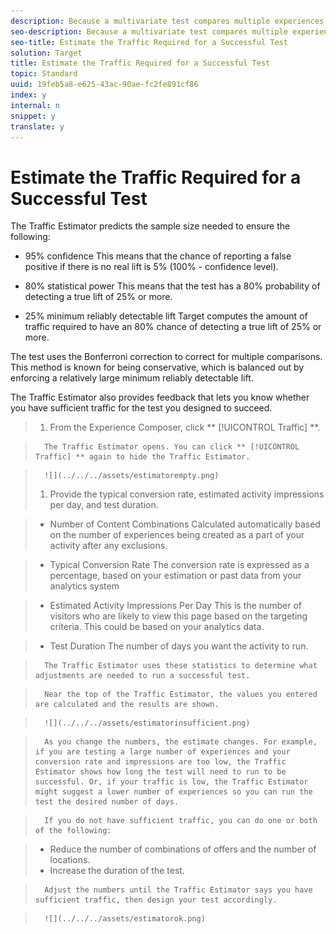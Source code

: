 ```yaml
---
description: Because a multivariate test compares multiple experiences, it is important to know how much traffic is required to provide meaningful results. The Traffic Estimator uses statistics about your page and the number of experiences being tested to estimate the amount of traffic and the test duration needed to make the test successful.
seo-description: Because a multivariate test compares multiple experiences, it is important to know how much traffic is required to provide meaningful results. The Traffic Estimator uses statistics about your page and the number of experiences being tested to estimate the amount of traffic and the test duration needed to make the test successful.
seo-title: Estimate the Traffic Required for a Successful Test
solution: Target
title: Estimate the Traffic Required for a Successful Test
topic: Standard
uuid: 19feb5a8-e625-43ac-90ae-fc2fe891cf86
index: y
internal: n
snippet: y
translate: y
---
```


# Estimate the Traffic Required for a Successful Test

The Traffic Estimator predicts the sample size needed to ensure the following: 


* 95% confidence This means that the chance of reporting a false positive if there is no real lift is 5% (100% - confidence level). 

* 80% statistical power This means that the test has a 80% probability of detecting a true lift of 25% or more. 

* 25% minimum reliably detectable lift Target computes the amount of traffic required to have an 80% chance of detecting a true lift of 25% or more. 



The test uses the Bonferroni correction to correct for multiple comparisons. This method is known for being conservative, which is balanced out by enforcing a relatively large minimum reliably detectable lift. 

The Traffic Estimator also provides feedback that lets you know whether you have sufficient traffic for the test you designed to succeed. 

>1. From the Experience Composer, click ** [!UICONTROL  Traffic] **.

>       The Traffic Estimator opens. You can click ** [!UICONTROL  Traffic] ** again to hide the Traffic Estimator. 

>       ![](../../../assets/estimatorempty.png) 
>1. Provide the typical conversion rate, estimated activity impressions per day, and test duration.

>    
>    * Number of Content Combinations Calculated automatically based on the number of experiences being created as a part of your activity after any exclusions. 

>    * Typical Conversion Rate The conversion rate is expressed as a percentage, based on your estimation or past data from your analytics system 

>    * Estimated Activity Impressions Per Day This is the number of visitors who are likely to view this page based on the targeting criteria. This could be based on your analytics data. 

>    * Test Duration The number of days you want the activity to run. 



>       The Traffic Estimator uses these statistics to determine what adjustments are needed to run a successful test. 

>       Near the top of the Traffic Estimator, the values you entered are calculated and the results are shown. 

>       ![](../../../assets/estimatorinsufficient.png) 

>       As you change the numbers, the estimate changes. For example, if you are testing a large number of experiences and your conversion rate and impressions are too low, the Traffic Estimator shows how long the test will need to run to be successful. Or, if your traffic is low, the Traffic Estimator might suggest a lower number of experiences so you can run the test the desired number of days. 

>       If you do not have sufficient traffic, you can do one or both of the following: 

>    
>    * Reduce the number of combinations of offers and the number of locations.
>    * Increase the duration of the test.


>       Adjust the numbers until the Traffic Estimator says you have sufficient traffic, then design your test accordingly. 

>       ![](../../../assets/estimatorok.png) 
